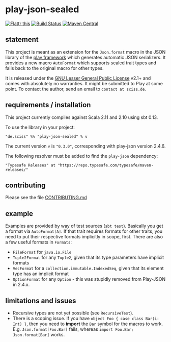 # play-json-sealed

[![Flattr this](http://api.flattr.com/button/flattr-badge-large.png)](https://flattr.com/submit/auto?user_id=sciss&url=https%3A%2F%2Fgithub.com%2FSciss%2Fplay-json-sealed&title=play-json-sealed&language=Scala&tags=github&category=software)
[![Build Status](https://travis-ci.org/Sciss/play-json-sealed.svg?branch=master)](https://travis-ci.org/Sciss/play-json-sealed)
[![Maven Central](https://maven-badges.herokuapp.com/maven-central/de.sciss/play-json-sealed_2.11/badge.svg)](https://maven-badges.herokuapp.com/maven-central/de.sciss/play-json-sealed_2.11)

## statement

This project is meant as an extension for the `Json.format` macro in the JSON library of the [play framework](https://github.com/mandubian/play-json-alone) which  generates automatic JSON serializers. It provides a new macro `AutoFormat` which supports sealed trait types and falls back to the original macro for other types.

It is released under the [GNU Lesser General Public License](https://raw.github.com/Sciss/play-json-sealed/master/LICENSE) v2.1+ and comes with absolutely no warranties. It might be submitted to Play at some point. To contact the author, send an email to `contact at sciss.de`.

## requirements / installation

This project currently compiles against Scala 2.11 and 2.10 using sbt 0.13.

To use the library in your project:

    "de.sciss" %% "play-json-sealed" % v

The current version `v` is `"0.3.0"`, corresponding with play-json version 2.4.6.

The following resolver must be added to find the `play-json` dependency:

    "Typesafe Releases" at "https://repo.typesafe.com/typesafe/maven-releases/"

## contributing

Please see the file [CONTRIBUTING.md](CONTRIBUTING.md)

## example

Examples are provided by way of test sources (`sbt test`). Basically you get a format via `AutoFormat[A]`. If that trait requires formats for other traits, you need to put their respective formats implicitly in scope, first. There are also a few useful formats in `Formats`:

- `FileFormat` for `java.io.File`
- `Tuple2Format` for any `Tuple2`, given that its type parameters have implicit formats
- `VecFormat` for a `collection.immutable.IndexedSeq`, given that its element type has an implicit format
- `OptionFormat` for any `Option` - this was stupidly removed from Play-JSON in 2.4.x.

## limitations and issues

- Recursive types are not yet possible (see `RecursiveTest`).
- There is a scoping issue. If you have `object Foo { case class Bar(i: Int) }`, then you need to __import__ the `Bar` symbol for the macros to work. E.g. `Json.format[Foo.Bar]` fails, whereas `import Foo.Bar; Json.format[Bar]` works.
